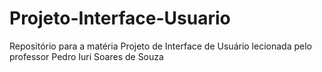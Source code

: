 # Projeto-Interface-Usuario
Repositório para a matéria Projeto de Interface de Usuário lecionada pelo professor Pedro Iuri Soares de Souza
